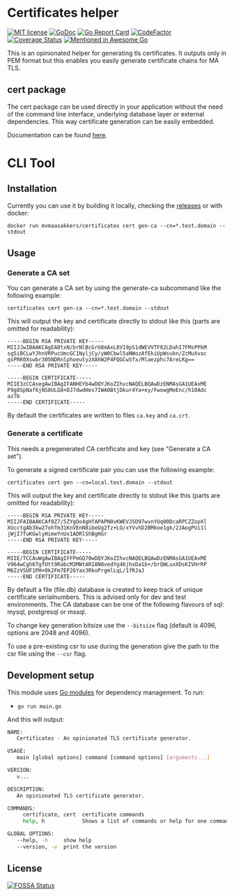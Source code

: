 # Certificates helper 

[![MIT license](http://img.shields.io/badge/license-MIT-brightgreen.svg)](http://opensource.org/licenses/MIT)
[![GoDoc](https://godoc.org/github.com/mvmaasakkers/certificates?status.svg)](https://godoc.org/github.com/mvmaasakkers/certificates)
[![Go Report Card](https://goreportcard.com/badge/github.com/mvmaasakkers/certificates)](https://goreportcard.com/report/github.com/mvmaasakkers/certificates)
[![CodeFactor](https://www.codefactor.io/repository/github/mvmaasakkers/certificates/badge)](https://www.codefactor.io/repository/github/mvmaasakkers/certificates)
[![Coverage Status](https://coveralls.io/repos/github/mvmaasakkers/certificates/badge.svg?branch=master)](https://coveralls.io/github/mvmaasakkers/certificates?branch=master)
[![Mentioned in Awesome Go](https://awesome.re/mentioned-badge.svg)](https://github.com/avelino/awesome-go)  


This is an opinionated helper for generating tls certificates.
It outputs only in PEM format but this enables you easily generate certificate
chains for MA TLS.

## cert package

The cert package can be used directly in your application without the need of the command 
line interface, underlying database layer or external dependencies. This way certificate 
generation can be easily embedded. 

Documentation can be found [here](https://godoc.org/github.com/mvmaasakkers/certificates/cert).

# CLI Tool

## Installation

Currently you can use it by building it locally, checking the [releases](https://github.com/mvmaasakkers/certificates/releases) or with docker:

`docker run mvmaasakkers/certificates cert gen-ca --cn=*.test.domain --stdout`

## Usage

### Generate a CA set

You can generate a CA set by using the generate-ca subcommand like the following example:

`certificates cert gen-ca --cn=*.test.domain --stdout`

This will output the key and certificate directly to stdout like this (parts are omitted for readability):

```
-----BEGIN RSA PRIVATE KEY-----
MIIJJwIBAAKCAgEA0txN/brNlBcGrU8mAxL8V19pS1dWEVVTF82LDahI7FMsPPkM
sg5iBCLwYJhnVRPucUmcGC1NyljCy/yW0Cbwl5aNWozAfEkiUpWsukn/ZcMuXvac
qsPRK0Xswbr305NDRnlphoeutyzXAhW2P4FQGCwSfx/Mlaezphc7AreLKg==
-----END RSA PRIVATE KEY-----

-----BEGIN CERTIFICATE-----
MIIE3zCCAsegAwIBAgIFANHEYb4wDQYJKoZIhvcNAQELBQAwDzENMAsGA1UEAxME
P9g8SpNaf6jNS0ULG8+DJ7dwdHes7IWA0BtjDkur4Ya+ey/FwowgMeEnc/h10Adc
az7b
-----END CERTIFICATE-----

```

By default the certificates are written to files `ca.key` and `ca.crt`.

### Generate a certificate

This needs a pregenerated CA certificate and key (see "Generate a CA set").

To generate a signed certificate pair you can use the following example:

`certificates cert gen --cn=local.test.domain --stdout`

This will output the key and certificate directly to stdout like this (parts are omitted for readability):

```
-----BEGIN RSA PRIVATE KEY-----
MIIJFAIBAAKCAf0Z7/5ZYgOo4gHfAPAPN0vKWEVJ5D97wvnYUq00DcaRPCZZopXl
XUcctgAb3kw27ohTm31KnVEnN8ibeUg2fz+LO/xYVvhD2BMkoe1gk/2JAogPUi1l
jWjI7fuKGwlyHimeYnUx1ADRlShBgHGr
-----END RSA PRIVATE KEY-----

-----BEGIN CERTIFICATE-----
MIIE/TCCAuWgAwIBAgIFFPmGQ70wDQYJKoZIhvcNAQELBQAwDzENMAsGA1UEAxME
V964wCgh6TgfUtt9RabcM3MWtAR18N0vedYg46jhxDa1b+/brQWLuxXDsKIVHrRP
M6ZzVSUF1PH+Ok2Fm7EP26Yax3RkoPrgmlLqL/1fRJaJ
-----END CERTIFICATE-----

```

By default a file (file.db) database is created to keep track of unique certificate serialnumbers. 
This is advised only for dev and test environments. The CA database can be one of the following flavours of sql: mysql, 
postgresql or mssql. 

To change key generation bitsize use the `--bitsize` flag (default is 4096, options are 2048 and 4096).

To use a pre-existing csr to use during the generation give the path to the csr file using the `--csr` flag.

## Development setup

This module uses [Go modules](https://github.com/golang/go/wiki/Modules) for dependency management.
To run: 

- `go run main.go`

And this will output:

```bash
NAME:
   Certificates - An opinionated TLS certificate generator.

USAGE:
   main [global options] command [command options] [arguments...]

VERSION:
   v...

DESCRIPTION:
   An opinionated TLS certificate generator.

COMMANDS:
     certificate, cert  certificate commands
     help, h            Shows a list of commands or help for one command

GLOBAL OPTIONS:
   --help, -h     show help
   --version, -v  print the version
```

## License
[![FOSSA Status](https://app.fossa.io/api/projects/git%2Bgithub.com%2Fmvmaasakkers%2Fcertificates.svg?type=large)](https://app.fossa.io/projects/git%2Bgithub.com%2Fmvmaasakkers%2Fcertificates?ref=badge_large)